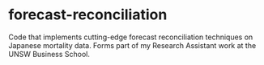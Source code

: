# forecast-reconciliation
Code that implements cutting-edge forecast reconciliation techniques on Japanese mortality data. Forms part of my Research Assistant work at the UNSW Business School.

